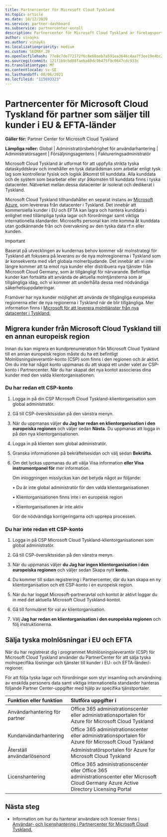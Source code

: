 ```yaml
---
title: Partnercenter för Microsoft Cloud Tyskland
ms.topic: article
ms.date: 10/12/2020
ms.service: partner-dashboard
ms.subservice: partnercenter-enroll
description: Partnercenter för Microsoft Cloud Tyskland är företagsportalen för partner som vill erbjuda Microsofts molnlösningar till kunder i EU- och EFTA-länder.
author: vinayks
ms.author: vinayks
ms.localizationpriority: medium
ms.custom: SEOMAY.20
ms.openlocfilehash: 77e8c7de772172f6c8e60aeb7a591ea3646c4aa7f3ee19e4bc210eb56682966c
ms.sourcegitcommit: 121f1b9cbd88faeba60dc9b475f9c0647cdc933c
ms.translationtype: MT
ms.contentlocale: sv-SE
ms.lasthandoff: 08/06/2021
ms.locfileid: "115693323"
---
```

# <a name="partner-center-for-microsoft-cloud-germany-for-partners-selling-to-customers-in-eu--efta-countries"></a>Partnercenter för Microsoft Cloud Tyskland för partner som säljer till kunder i EU & EFTA-länder

**Gäller för:** Partner Center for Microsoft Cloud Tyskland

**Lämpliga roller:** Global | Administratörsbehörighet för användarhantering | Administratörsagent | Försäljningsagentens | Faktureringsadministratör

Microsoft Cloud Tyskland är utformat för att uppfylla strikta tyska dataskyddskrav och innehåller en tysk datarådsman som arbetar enligt tysk lag som kontrollerar fysisk och logisk åtkomst till kunddata. Alla kunddata och de system som bearbetar eller styr åtkomsten till kunddata finns i tyska datacenter. Nätverket mellan dessa datacenter är isolerat och dedikerat i Tyskland.

Microsoft Cloud Tyskland tillhandahåller en separat instans av [Microsoft Azure](https://go.microsoft.com/fwlink/?linkid=847992), som levereras från datacenter i Tyskland. Det innebär att kommersiella kunder i EU och EFTA kan lagra och hantera kunddata i enlighet med tillämpliga tyska lagar och förordningar samt viktiga internationella standarder. Microsofts personal kan inte komma åt kunddata utan godkännande från och övervakning av den tyska data rf:n eller kunden.

> [!IMPORTANT]
> Baserat på utvecklingen av kundernas behov kommer vår molnstrategi för Tyskland att fokusera på leverans av de nya molnregionerna i Tyskland som är konsekventa med vårt globala molnerbjudande. Det innebär att vi inte längre kommer att ta emot nya kunder eller distribuera nya tjänster från Microsoft Cloud Germany, som är tillgängligt för närvarande. Befintliga kunder kan fortsätta att använda de aktuella molntjänsterna som är tillgängliga idag, och vi kommer att underhålla dessa med nödvändiga säkerhetsuppdateringar.
>
> Framöver har nya kunder möjlighet att använda de tillgängliga europeiska regionerna eller de nya regionerna i Tyskland när de blir tillgängliga. Mer information finns i [Microsoft för att leverera molntjänster från nya datacenter i Tyskland.](https://news.microsoft.com/europe/2018/08/31/microsoft-to-deliver-cloud-services-from-new-datacentres-in-germany-in-2019-to-meet-evolving-customer-needs/) 

## <a name="migrate-customers-from-microsoft-cloud-germany-to-another-european-region"></a>Migrera kunder från Microsoft Cloud Tyskland till en annan europeisk region

Innan du kan migrera en kundprenumeration från Microsoft Cloud Tyskland till en annan europeisk region måste du ha ett befintligt Molnlösningsleverantör-konto (CSP) som finns i den regionen och är aktivt. Om du inte har något konto uppmanas du att skapa ett under valet av CSP-konto i Partnercenter. När du har skapat det nya kontot associeras dina kunder med den valda klientorganisationen.

### <a name="you-already-have-a-csp-account"></a>Du har redan ett CSP-konto

1. Logga in på din CSP Microsoft Cloud Tyskland-klientorganisation som global administratör.

1. Gå till CSP-översiktssidan på den vänstra menyn.
 
1. När du uppmanas väljer **du Jag har redan en klientorganisation i den europeiska regionen** och väljer sedan **Nästa.** Du uppmanas att logga in på den nya klientorganisationen. 

1. Logga in på klienten som global administratör.
 
1. Granska informationen på bekräftelsesidan och välj sedan **Bekräfta.**
 
6.  Om det lyckas uppmanas du att välja Visa information **eller Visa** **instrumentpanel för** mer information. 

    Om inloggningen misslyckas kan det betyda något av följande:
    
    • Du är inte global administratör för den valda klientorganisationen
    
    • Klientorganisationen finns inte i en europeisk region
    
    • Klientorganisationen är inte aktiv

    Gör de nödvändiga korrigeringarna och upprepa processen. 

### <a name="you-dont-already-have-a-csp-account"></a>Du har inte redan ett CSP-konto

1. Logga in på CSP Microsoft Cloud Tyskland-klientorganisationen som global administratör.

1. Gå till CSP-översiktssidan på den vänstra menyn.
 
1. När du uppmanas väljer **du Jag har ingen klientorganisation i den europeiska regionen** och väljer sedan Skapa nytt **konto.** 
 
1. Du kommer till sidan registrering i Partnercenter, där du kan skapa en ny klientorganisation och ett CSP-konto i en europeisk region.
  
5. När du har loggat Microsoft-partneravtal och kontot är aktivt loggar du in med det aktuella Microsoft Cloud Tyskland-kontot.

6. Gå till formuläret för val av klientorganisation.

7. Välj **Jag har redan en klientorganisation i den europeiska regionen** och följ instruktionerna.


## <a name="selling-german-cloud-solutions-in-eu-and-efta"></a>Sälja tyska molnlösningar i EU och EFTA

När du har registrerat dig i programmet Molnlösningsleverantör (CSP) för Microsoft Cloud Tyskland använder du PartnerCenter för att sälja tyska molnspecifika lösningar och tjänster till kunder i EU- och EFTA-länder/-regioner.

För att följa tyska lagar och förordningar som styr insamling och användning av enskilda personers data samt viktiga internationella standarder hanteras följande Partner Center-uppgifter med hjälp av specifika tjänstportaler.

Funktion eller funktion | Slutföra uppgifter i
:--- | :---
Användarhantering för partner | Office 365 administrationscenter eller administrationsportalen för Azure för Microsoft Cloud Tyskland
Kundanvändarhantering | Office 365 administrationscenter eller administrationsportalen för Azure för Microsoft Cloud Tyskland
Återställ användarlösenord | Administratörsportalen för Azure for Microsoft Cloud Tyskland
Licenshantering | Office 365 administrationscenter eller Office 365 administrationscenter eller Microsoft Cloud Germany Azure Active Directory Licensing Portal

## <a name="next-steps"></a>Nästa steg

- Information om hur du hanterar användare och licenser finns [i Användar- och licenshantering i Partnercenter för Microsoft Cloud Tyskland.](user-management-in-partner-center-for-microsoft-cloud-germany.md)

